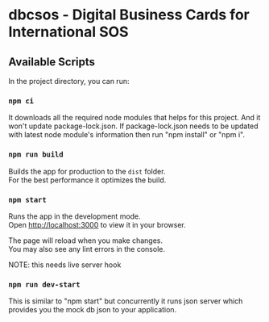 # dbcsos - Digital Business Cards for International SOS

## Available Scripts

In the project directory, you can run:

### `npm ci`

It downloads all the required node modules that helps for this project.
And it won't update package-lock.json. If package-lock.json needs to be updated
with latest node module's information then run "npm install" or "npm i".


### `npm run build`

Builds the app for production to the `dist` folder.\
For the best performance it optimizes the build.

### `npm start`

Runs the app in the development mode.\
Open [http://localhost:3000](http://localhost:3000) to view it in your browser.

The page will reload when you make changes.\
You may also see any lint errors in the console.

NOTE: this needs live server hook

### `npm run dev-start`

This is similar to "npm start" but concurrently it runs json server which provides
you the mock db json to your application.